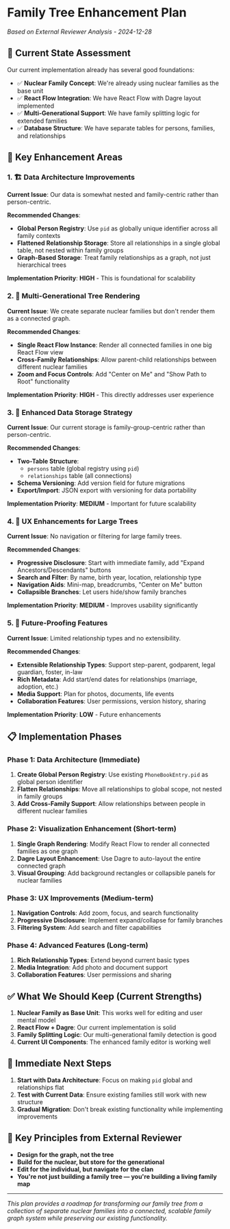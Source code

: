 # Family Tree Enhancement Plan
*Based on External Reviewer Analysis - 2024-12-28*

## 🎯 **Current State Assessment**

Our current implementation already has several good foundations:
- ✅ **Nuclear Family Concept**: We're already using nuclear families as the base unit
- ✅ **React Flow Integration**: We have React Flow with Dagre layout implemented
- ✅ **Multi-Generational Support**: We have family splitting logic for extended families
- ✅ **Database Structure**: We have separate tables for persons, families, and relationships

## 🔧 **Key Enhancement Areas**

### **1. 🏗️ Data Architecture Improvements**

**Current Issue**: Our data is somewhat nested and family-centric rather than person-centric.

**Recommended Changes**:
- **Global Person Registry**: Use `pid` as globally unique identifier across all family contexts
- **Flattened Relationship Storage**: Store all relationships in a single global table, not nested within family groups
- **Graph-Based Storage**: Treat family relationships as a graph, not just hierarchical trees

**Implementation Priority**: **HIGH** - This is foundational for scalability

### **2. 🌳 Multi-Generational Tree Rendering**

**Current Issue**: We create separate nuclear families but don't render them as a connected graph.

**Recommended Changes**:
- **Single React Flow Instance**: Render all connected families in one big React Flow view
- **Cross-Family Relationships**: Allow parent-child relationships between different nuclear families
- **Zoom and Focus Controls**: Add "Center on Me" and "Show Path to Root" functionality

**Implementation Priority**: **HIGH** - This directly addresses user experience

### **3. 💾 Enhanced Data Storage Strategy**

**Current Issue**: Our current storage is family-group-centric rather than person-centric.

**Recommended Changes**:
- **Two-Table Structure**: 
  - `persons` table (global registry using `pid`)
  - `relationships` table (all connections)
- **Schema Versioning**: Add version field for future migrations
- **Export/Import**: JSON export with versioning for data portability

**Implementation Priority**: **MEDIUM** - Important for future scalability

### **4. 👥 UX Enhancements for Large Trees**

**Current Issue**: No navigation or filtering for large family trees.

**Recommended Changes**:
- **Progressive Disclosure**: Start with immediate family, add "Expand Ancestors/Descendants" buttons
- **Search and Filter**: By name, birth year, location, relationship type
- **Navigation Aids**: Mini-map, breadcrumbs, "Center on Me" button
- **Collapsible Branches**: Let users hide/show family branches

**Implementation Priority**: **MEDIUM** - Improves usability significantly

### **5. 🔄 Future-Proofing Features**

**Current Issue**: Limited relationship types and no extensibility.

**Recommended Changes**:
- **Extensible Relationship Types**: Support step-parent, godparent, legal guardian, foster, in-law
- **Rich Metadata**: Add start/end dates for relationships (marriage, adoption, etc.)
- **Media Support**: Plan for photos, documents, life events
- **Collaboration Features**: User permissions, version history, sharing

**Implementation Priority**: **LOW** - Future enhancements

## 📋 **Implementation Phases**

### **Phase 1: Data Architecture (Immediate)**
1. **Create Global Person Registry**: Use existing `PhoneBookEntry.pid` as global person identifier
2. **Flatten Relationships**: Move all relationships to global scope, not nested in family groups
3. **Add Cross-Family Support**: Allow relationships between people in different nuclear families

### **Phase 2: Visualization Enhancement (Short-term)**
1. **Single Graph Rendering**: Modify React Flow to render all connected families as one graph
2. **Dagre Layout Enhancement**: Use Dagre to auto-layout the entire connected graph
3. **Visual Grouping**: Add background rectangles or collapsible panels for nuclear families

### **Phase 3: UX Improvements (Medium-term)**
1. **Navigation Controls**: Add zoom, focus, and search functionality
2. **Progressive Disclosure**: Implement expand/collapse for family branches
3. **Filtering System**: Add search and filter capabilities

### **Phase 4: Advanced Features (Long-term)**
1. **Rich Relationship Types**: Extend beyond current basic types
2. **Media Integration**: Add photo and document support
3. **Collaboration Features**: User permissions and sharing

## ✅ **What We Should Keep (Current Strengths)**

1. **Nuclear Family as Base Unit**: This works well for editing and user mental model
2. **React Flow + Dagre**: Our current implementation is solid
3. **Family Splitting Logic**: Our multi-generational family detection is good
4. **Current UI Components**: The enhanced family editor is working well

## 🚀 **Immediate Next Steps**

1. **Start with Data Architecture**: Focus on making `pid` global and relationships flat
2. **Test with Current Data**: Ensure existing families still work with new structure
3. **Gradual Migration**: Don't break existing functionality while implementing improvements

## 🎯 **Key Principles from External Reviewer**

- **Design for the graph, not the tree**
- **Build for the nuclear, but store for the generational**
- **Edit for the individual, but navigate for the clan**
- **You're not just building a family tree — you're building a living family map**

---

*This plan provides a roadmap for transforming our family tree from a collection of separate nuclear families into a connected, scalable family graph system while preserving our existing functionality.*
